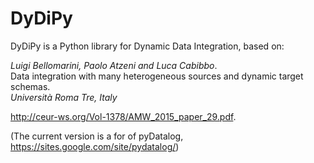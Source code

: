 DyDiPy
======

DyDiPy is a Python library for Dynamic Data Integration, based on:

*Luigi Bellomarini, Paolo Atzeni and Luca Cabibbo*.  
Data integration with many heterogeneous sources and dynamic target schemas.  
*Università Roma Tre, Italy*

http://ceur-ws.org/Vol-1378/AMW_2015_paper_29.pdf.

(The current version is a for of pyDatalog, https://sites.google.com/site/pydatalog/)